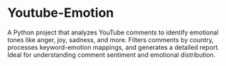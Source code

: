 # Youtube-Emotion
A Python project that analyzes YouTube comments to identify emotional tones like anger, joy, sadness, and more. Filters comments by country, processes keyword-emotion mappings, and generates a detailed report. Ideal for understanding comment sentiment and emotional distribution.
